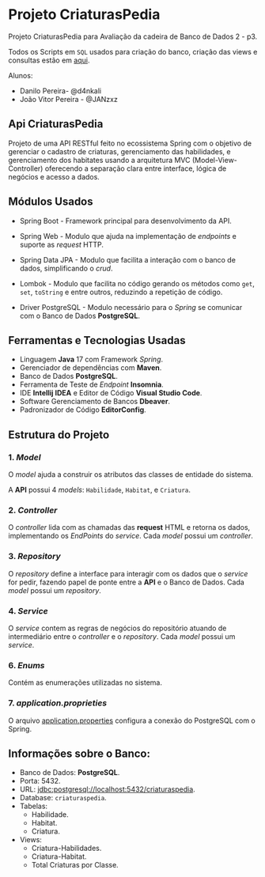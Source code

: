 # Projeto CriaturasPedia

Projeto CriaturasPedia para Avaliação da cadeira de Banco de Dados 2 - p3.

Todos os Scripts em `SQL` usados para criação do banco, criação das views e consultas estão em [aqui](./utils/sql/).

Alunos:
- Danilo Pereira- @d4nkali
- João Vitor Pereira - @JANzxz

## Api CriaturasPedia

Projeto de uma API RESTful feito no ecossistema Spring com o objetivo de gerenciar o cadastro de criaturas, gerenciamento das habilidades, e gerenciamento dos habitates usando a arquitetura MVC (Model-View-Controller) oferecendo a separação clara entre interface, lógica de negócios e acesso a dados.

## Módulos Usados

- Spring Boot - Framework principal para desenvolvimento da API.

- Spring Web - Modulo que ajuda na implementação de *endpoints* e suporte as *request* HTTP.

- Spring Data JPA - Modulo que facilita a interação com o banco de dados, simplificando o *crud*.

- Lombok - Modulo que facilita no código gerando os métodos como `get`, `set`, `toString` e entre outros, reduzindo a repetição de código.

- Driver PostgreSQL - Modulo necessário para o *Spring* se comunicar com o Banco de Dados **PostgreSQL**.

## Ferramentas e Tecnologias Usadas

- Linguagem **Java** 17 com Framework *Spring*.
- Gerenciador de dependências com **Maven**.
- Banco de Dados **PostgreSQL**.
- Ferramenta de Teste de *Endpoint* **Insomnia**.
- IDE **Intellij IDEA** e Editor de Código **Visual Studio Code**.
- Software Gerenciamento de Bancos **Dbeaver**.
- Padronizador de Código **EditorConfig**.

## Estrutura do Projeto

### 1. *Model*

O *model* ajuda a construir os atributos das classes de entidade do sistema.

A **API** possui 4 *models*: `Habilidade`, `Habitat`, e `Criatura`.

### 2. *Controller*

O *controller* lida com as chamadas das **request** HTML e retorna os dados, implementando os *EndPoints* do *service*. Cada *model* possui um *controller*.

### 3. *Repository*

O *repository* define a interface para interagir com os dados que o *service* for pedir, fazendo papel de ponte entre a **API** e o Banco de Dados. Cada *model* possui um *repository*.

### 4. *Service*

O *service* contem as regras de negócios do repositório atuando de intermediário entre o *controller* e o *repository*. Cada *model* possui um *service*.

### 6. *Enums* 

Contém as enumerações utilizadas no sistema.

### 7. *application.proprieties*

O arquivo [application.properties](api/src/main/resources/application.properties) configura a conexão do PostgreSQL com o Spring.

## Informações sobre o Banco:

- Banco de Dados: **PostgreSQL**.
- Porta: 5432.
- URL: [jdbc:postgresql://localhost:5432/criaturaspedia](jdbc:postgresql://localhost:5432/criaturaspedia).
- Database: `criaturaspedia`.
- Tabelas: 
  - Habilidade.
  - Habitat.
  - Criatura.
- Views:
  - Criatura-Habilidades.
  - Criatura-Habitat.
  - Total Criaturas por Classe.
